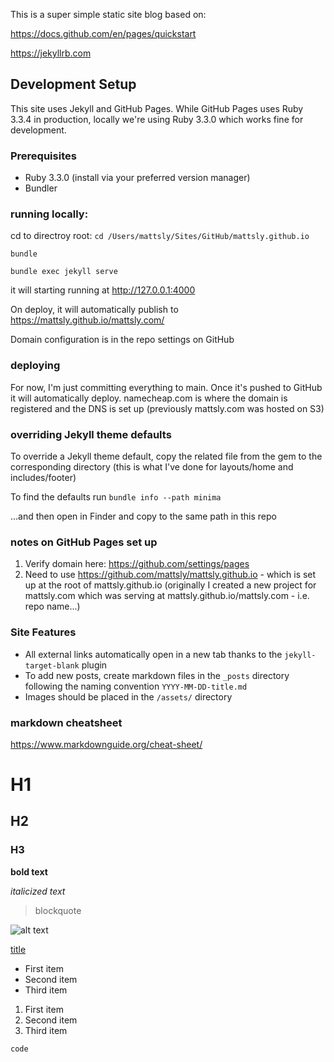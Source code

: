 This is a super simple static site blog based on:

https://docs.github.com/en/pages/quickstart

https://jekyllrb.com

## Development Setup

This site uses Jekyll and GitHub Pages. While GitHub Pages uses Ruby 3.3.4 in production, locally we're using Ruby 3.3.0 which works fine for development.

### Prerequisites

- Ruby 3.3.0 (install via your preferred version manager)
- Bundler

### running locally:

cd to directroy root: `cd /Users/mattsly/Sites/GitHub/mattsly.github.io`

`bundle`

`bundle exec jekyll serve`

it will starting running at http://127.0.0.1:4000

On deploy, it will automatically publish to https://mattsly.github.io/mattsly.com/

Domain configuration is in the repo settings on GitHub

### deploying

For now, I'm just committing everything to main. Once it's pushed to GitHub it will automatically deploy. namecheap.com is where the domain is registered and the DNS is set up (previously mattsly.com was hosted on S3)

### overriding Jekyll theme defaults

To override a Jekyll theme default, copy the related file from the gem to the corresponding directory (this is what I've done for layouts/home and includes/footer)

To find the defaults run `bundle info --path minima`

...and then open in Finder and copy to the same path in this repo

### notes on GitHub Pages set up

1. Verify domain here: https://github.com/settings/pages
2. Need to use https://github.com/mattsly/mattsly.github.io - which is set up at the root of mattsly.github.io (originally I created a new project for mattsly.com which was serving at mattsly.github.io/mattsly.com - i.e. repo name...)

### Site Features

- All external links automatically open in a new tab thanks to the `jekyll-target-blank` plugin
- To add new posts, create markdown files in the `_posts` directory following the naming convention `YYYY-MM-DD-title.md`
- Images should be placed in the `/assets/` directory

### markdown cheatsheet
https://www.markdownguide.org/cheat-sheet/

# H1
## H2
### H3

**bold text**

*italicized text*

> blockquote

![alt text](image.jpg)

[title](https://www.example.com)

- First item
- Second item
- Third item

1. First item
2. Second item
3. Third item

`code`
